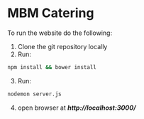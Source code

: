 # MBM Catering
To run the website do the following:
   1. Clone the git repository locally
   2. Run:
   ~~~ bash
   npm install && bower install
   ~~~
   3. Run:
   ~~~ bash
   nodemon server.js
   ~~~
   4. open browser at ***http://localhost:3000/***
